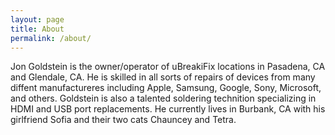 ```yaml
---
layout: page
title: About
permalink: /about/
---
```


Jon Goldstein is the owner/operator of uBreakiFix locations in Pasadena, CA and Glendale, CA. He is skilled in all sorts of repairs of devices from many diffent manufactureres including Apple, Samsung, Google, Sony, Microsoft, and others. Goldstein is also a talented soldering technition specializing in HDMI and USB port replacements. He currently lives in Burbank, CA with his girlfriend Sofia and their two cats Chauncey and Tetra.